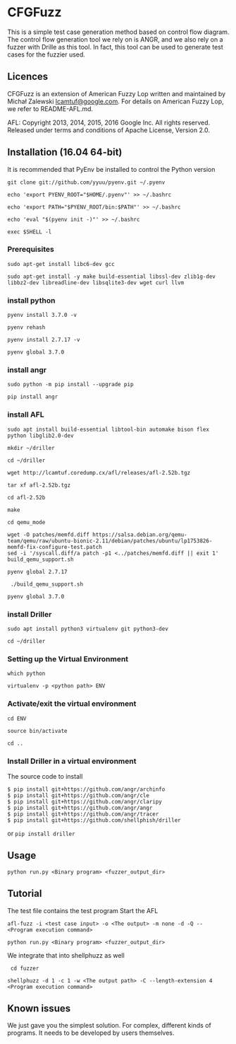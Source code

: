# CFGFuzz
This is a simple test case generation method based on control flow diagram. The control flow generation tool we rely on is ANGR, and we also rely on a fuzzer with Drille as this tool. In fact, this tool can be used to generate test cases for the fuzzier used.

## Licences
 CFGFuzz is an extension of American Fuzzy Lop written and maintained by Michał Zalewski <lcamtuf@google.com>. For details on American Fuzzy Lop, we refer to README-AFL.md.

AFL: Copyright 2013, 2014, 2015, 2016 Google Inc. All rights reserved. Released under terms and conditions of Apache License, Version 2.0.

## Installation (16.04 64-bit)
It is recommended that PyEnv be installed to control the Python version
```
git clone git://github.com/yyuu/pyenv.git ~/.pyenv
 
echo 'export PYENV_ROOT="$HOME/.pyenv"' >> ~/.bashrc
 
echo 'export PATH="$PYENV_ROOT/bin:$PATH"' >> ~/.bashrc
 
echo 'eval "$(pyenv init -)"' >> ~/.bashrc
 
exec $SHELL -l
```
### Prerequisites
```
sudo apt-get install libc6-dev gcc

sudo apt-get install -y make build-essential libssl-dev zlib1g-dev libbz2-dev libreadline-dev libsqlite3-dev wget curl llvm
```
### install python 
```
pyenv install 3.7.0 -v

pyenv rehash

pyenv install 2.7.17 -v

pyenv global 3.7.0 
```
### install angr
```
sudo python -m pip install --upgrade pip

pip install angr
```
### install AFL
```
sudo apt install build-essential libtool-bin automake bison flex python libglib2.0-dev

mkdir ~/driller

cd ~/driller

wget http://lcamtuf.coredump.cx/afl/releases/afl-2.52b.tgz

tar xf afl-2.52b.tgz

cd afl-2.52b

make

cd qemu_mode

wget -O patches/memfd.diff https://salsa.debian.org/qemu-team/qemu/raw/ubuntu-bionic-2.11/debian/patches/ubuntu/lp1753826-memfd-fix-configure-test.patch
sed -i '/syscall.diff/a patch -p1 <../patches/memfd.diff || exit 1' build_qemu_support.sh

pyenv global 2.7.17 

 ./build_qemu_support.sh
 
pyenv global 3.7.0 
```
### install Driller
```
sudo apt install python3 virtualenv git python3-dev

cd ~/driller
```
### Setting up the Virtual Environment
```
which python

virtualenv -p <python path> ENV
```
### Activate/exit the virtual environment
```
cd ENV

source bin/activate

cd ..
```
### Install Driller in a virtual environment
The source code to install
```
$ pip install git+https://github.com/angr/archinfo
$ pip install git+https://github.com/angr/cle
$ pip install git+https://github.com/angr/claripy
$ pip install git+https://github.com/angr/angr
$ pip install git+https://github.com/angr/tracer
$ pip install git+https://github.com/shellphish/driller
```
or
`pip install driller`
## Usage
`python run.py <Binary program> <fuzzer_output_dir>`
## Tutorial
The test file contains the test program
 Start the AFL
  
  `afl-fuzz -i <test case input> -o <The output> -m none -d -Q -- <Program execution command>`
 
 `python run.py <Binary program> <fuzzer_output_dir>`
  
We integrate that into shellphuzz as well

 ` cd fuzzer`
 
 `shellphuzz -d 1 -c 1 -w <The output path> -C --length-extension 4 <Program execution command> `
 ## Known issues
 We just gave you the simplest solution. For complex, different kinds of programs. It needs to be developed by users themselves.
